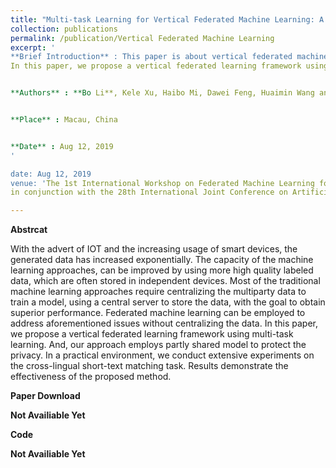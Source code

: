 ```yaml
---
title: "Multi-task Learning for Vertical Federated Machine Learning: A Case Study For Cross-Lingual Short-Text Matching"
collection: publications
permalink: /publication/Vertical Federated Machine Learning
excerpt: '
**Brief Introduction** : This paper is about vertical federated machine learning on cross-lingual short-text matching and accepted by FML'19(a workshop in IJCAI-19). 
In this paper, we propose a vertical federated learning framework using multi-task learning.


**Authors** : **Bo Li**, Kele Xu, Haibo Mi, Dawei Feng, Huaimin Wang and Yanbo J. Wang


**Place** : Macau‚ China


**Date** : Aug 12, 2019
'

date: Aug 12, 2019
venue: 'The 1st International Workshop on Federated Machine Learning for User Privacy and Data Confidentiality (FML’19)
in conjunction with the 28th International Joint Conference on Artificial Intelligence (IJCAI-19)'

---
```

**Abstrcat**

With the advert of IOT and the increasing usage of smart devices, the generated data has increased exponentially. The capacity of the machine learning approaches, 
can be improved by using more high quality labeled data, which are often stored in independent devices. Most of the traditional machine learning approaches require 
centralizing the multiparty data to train a model, using a central server to store the data, with the goal to obtain superior performance. Federated machine learning 
can be employed to address aforementioned issues without centralizing the data. In this paper, we propose a vertical federated learning framework using multi-task 
learning. And, our approach employs partly shared model to protect the privacy. In a practical environment, we conduct extensive experiments on the cross-lingual 
short-text matching task. Results demonstrate the effectiveness of the proposed method.


**Paper Download**


**Not Availiable Yet** 


**Code**


**Not Availiable Yet**